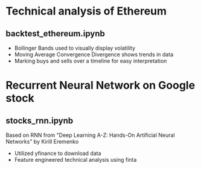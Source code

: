 # Technical analysis of Ethereum
## backtest_ethereum.ipynb
- Bollinger Bands used to visually display volatility
- Moving Average Convergence Divergence shows trends in data
- Marking buys and sells over a timeline for easy interpretation

# Recurrent Neural Network on Google stock
## stocks_rnn.ipynb

Based on RNN from "Deep Learning A-Z: Hands-On Artificial Neural Networks" by Kirill Eremenko

- Utilized yfinance to download data
- Feature engineered technical analysis using finta 
